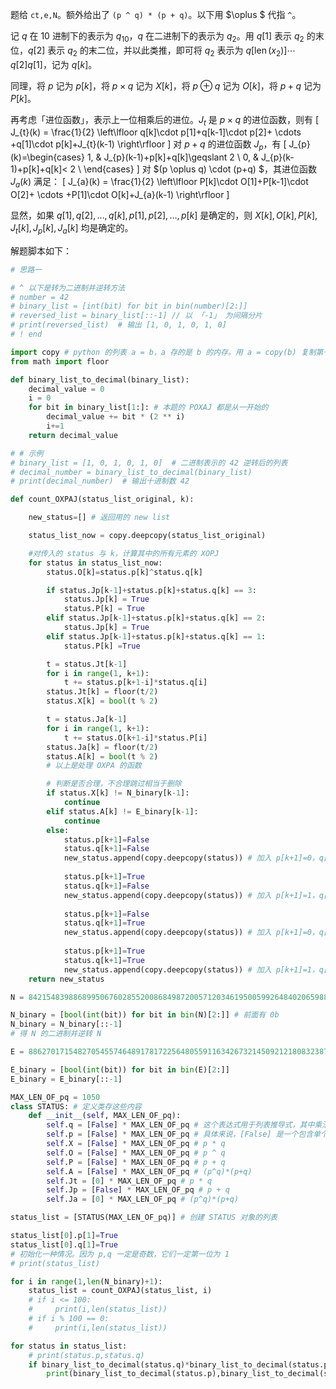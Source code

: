 题给 `ct,e,N`。额外给出了 `(p ^ q) * (p + q)`。以下用 $\oplus $ 代指 `^`。

记 $q$ 在 $10$ 进制下的表示为 $q_{10}$，$q$ 在二进制下的表示为 $q_{2}$。用 $q[1]$ 表示 $q_2$ 的末位，$q[2]$ 表示 $q_2$ 的末二位，并以此类推，即可将 $q_2$ 表示为 $q[\operatorname{len}(x_2)]\cdots q[2]q[1]$，记为 $q[k]$。

同理，将 $p$ 记为 $p[k]$，将 $p\times q$ 记为 $X[k]$，将 $p \oplus q$ 记为 $O[k]$，将 $p + q$ 记为 $P[k]$。

再考虑「进位函数」，表示上一位相乘后的进位。$J_{t}$ 是 $p\times q$ 的进位函数，则有
\[
    J_{t}(k) = \frac{1}{2} \left\lfloor q[k]\cdot p[1]+q[k-1]\cdot p[2]+ \cdots +q[1]\cdot p[k]+J_{t}(k-1) \right\rfloor 
\]
对 $p+q$ 的进位函数 $J_{p}$，有
\[
    J_{p}(k)=\begin{cases}
        1, & J_{p}(k-1)+p[k]+q[k]\geqslant 2 \\
        0, & J_{p}(k-1)+p[k]+q[k]< 2 \\
    \end{cases}
    \]
对 $(p \oplus q) \cdot (p+q) $，其进位函数 $J_{a}(k)$ 满足：
\[
    J_{a}(k) = \frac{1}{2} \left\lfloor P[k]\cdot O[1]+P[k-1]\cdot O[2]+ \cdots +P[1]\cdot O[k]+J_{a}(k-1) \right\rfloor 
    \]

显然，如果 $q[1],q[2], \ldots ,q[k],p[1],p[2], \ldots ,p[k]$ 是确定的，则 $X[k],O[k],P[k],J_t[k],J_p[k],J_a[k]$ 均是确定的。

解题脚本如下：
```python
# 思路一

# ^ 以下是转为二进制并逆转方法
# number = 42
# binary_list = [int(bit) for bit in bin(number)[2:]]
# reversed_list = binary_list[::-1] // 以 「-1」 为间隔分片
# print(reversed_list)  # 输出 [1, 0, 1, 0, 1, 0]
# ! end

import copy # python 的列表 a = b，a 存的是 b 的内存。用 a = copy(b) 复制第一层内容，用 deepcopy 复制深层内容（完全无关）。
from math import floor

def binary_list_to_decimal(binary_list):
    decimal_value = 0
    i = 0
    for bit in binary_list[1:]: # 本题的 POXAJ 都是从一开始的
        decimal_value += bit * (2 ** i)
        i+=1
    return decimal_value

# # 示例
# binary_list = [1, 0, 1, 0, 1, 0]  # 二进制表示的 42 逆转后的列表
# decimal_number = binary_list_to_decimal(binary_list)
# print(decimal_number)  # 输出十进制数 42

def count_OXPAJ(status_list_original, k):

    new_status=[] # 返回用的 new list 

    status_list_now = copy.deepcopy(status_list_original)

    #对传入的 status 与 k，计算其中的所有元素的 XOPJ
    for status in status_list_now:
        status.O[k]=status.p[k]^status.q[k]

        if status.Jp[k-1]+status.p[k]+status.q[k] == 3:
            status.Jp[k] = True
            status.P[k] = True
        elif status.Jp[k-1]+status.p[k]+status.q[k] == 2:
            status.Jp[k] = True
        elif status.Jp[k-1]+status.p[k]+status.q[k] == 1:
            status.P[k] =True

        t = status.Jt[k-1]
        for i in range(1, k+1):
            t += status.p[k+1-i]*status.q[i]
        status.Jt[k] = floor(t/2)
        status.X[k] = bool(t % 2)

        t = status.Ja[k-1]
        for i in range(1, k+1):
            t += status.O[k+1-i]*status.P[i]
        status.Ja[k] = floor(t/2)
        status.A[k] = bool(t % 2)
        # 以上是处理 OXPA 的函数

        # 判断是否合理，不合理跳过相当于删除
        if status.X[k] != N_binary[k-1]:
            continue
        elif status.A[k] != E_binary[k-1]:
            continue
        else:
            status.p[k+1]=False
            status.q[k+1]=False
            new_status.append(copy.deepcopy(status)) # 加入 p[k+1]=0，q[k+1]=0
            
            status.p[k+1]=True
            status.q[k+1]=False
            new_status.append(copy.deepcopy(status)) # 加入 p[k+1]=1，q[k+1]=0
            
            status.p[k+1]=False
            status.q[k+1]=True
            new_status.append(copy.deepcopy(status)) # 加入 p[k+1]=0，q[k+1]=1
            
            status.p[k+1]=True
            status.q[k+1]=True
            new_status.append(copy.deepcopy(status)) # 加入 p[k+1]=1，q[k+1]=1
    return new_status

N = 84215483988689950676028552008684987200571203461950059926484020659888967432057816484654624024393499370041839489143410104397655346721191734942314742945128163161075415082752000077976897813707340251341947626140870012353010231088975088811311937870052187249718278217439955373549857324702863099561225498897932931047

N_binary = [bool(int(bit)) for bit in bin(N)[2:]] # 前面有 0b
N_binary = N_binary[::-1]
# 得 N 的二进制并逆转 N

E = 88627017154827054557464891781722564805591163426732145092121808323875995692198784690919429399712867367537541462373512645328065834888018119290939939758114358151532392792391072003040304748506878056831792693953466592262702597980808050833378932974538403912418847320337751093888458672016291025009539287855173959520

E_binary = [bool(int(bit)) for bit in bin(E)[2:]]
E_binary = E_binary[::-1]

MAX_LEN_OF_pq = 1050
class STATUS: # 定义类存这些内容
    def __init__(self, MAX_LEN_OF_pq):
        self.q = [False] * MAX_LEN_OF_pq # 这个表达式用于列表推导式，其中乘法运算符用来重复列表中的元素。
        self.p = [False] * MAX_LEN_OF_pq # 具体来说，[False] 是一个包含单个元素 False 的列表，而 * MAX_LEN_OF_pq 表示将这个单元素列表重复 MAX_LEN_OF_pq 次。
        self.X = [False] * MAX_LEN_OF_pq # p * q
        self.O = [False] * MAX_LEN_OF_pq # p ^ q
        self.P = [False] * MAX_LEN_OF_pq # p + q
        self.A = [False] * MAX_LEN_OF_pq # (p^q)*(p+q)
        self.Jt = [0] * MAX_LEN_OF_pq # p * q
        self.Jp = [False] * MAX_LEN_OF_pq # p + q
        self.Ja = [0] * MAX_LEN_OF_pq # (p^q)*(p+q)

status_list = [STATUS(MAX_LEN_OF_pq)] # 创建 STATUS 对象的列表

status_list[0].p[1]=True
status_list[0].q[1]=True
# 初始化一种情况。因为 p,q 一定是奇数，它们一定第一位为 1
# print(status_list)

for i in range(1,len(N_binary)+1):
    status_list = count_OXPAJ(status_list, i)
    # if i <= 100:
    #     print(i,len(status_list))
    # if i % 100 == 0:
    #     print(i,len(status_list))

for status in status_list:
    # print(status.p,status.q)
    if binary_list_to_decimal(status.q)*binary_list_to_decimal(status.p) == N: # 目前没想明白为什么有增根，脚本有个地方有问题
        print(binary_list_to_decimal(status.p),binary_list_to_decimal(status.q))

```
